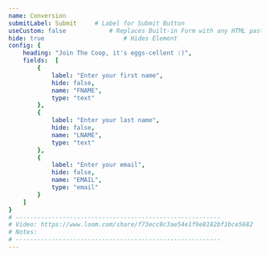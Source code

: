 ```yaml
---
name: Conversion
submitLabel: Submit		# Label for Submit Button
useCustom: false			# Replaces Built-in Form with any HTML pasted below
hide: true						# Hides Element
config: {
	heading: "Join The Coop, it's eggs-cellent :)",
	fields:  [
		{
			label: "Enter your first name",
			hide: false,
			name: "FNAME",
			type: "text"
		},
		{
			label: "Enter your last name",
			hide: false,
			name: "LNAME",
			type: "text"
		},
		{
			label: "Enter your email",
			hide: false,
			name: "EMAIL",
			type: "email"
		}
	]
}
# ---------------------------------------------------------
# Video: https://www.loom.com/share/f73ecc8c3ae54e1f9e8182bf1bce5682
# Notes:
# ---------------------------------------------------------
---
```

